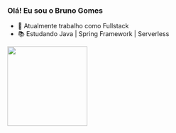 ### Olá! Eu sou o Bruno Gomes

- 🏢️ Atualmente trabalho como Fullstack
- 📚️ Estudando Java | Spring Framework | Serverless

<div>
  <a href="https://github.com/bruno-gds">
  <img height="180em" src="https://github-readme-stats.vercel.app/api/top-langs/?username=bruno-gds&layout=compact&langs_count=16&theme=dracula"
</div>

